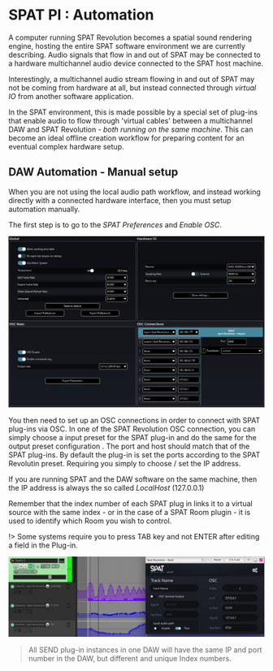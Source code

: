 # SPAT PI : Automation

A computer running SPAT Revolution becomes a spatial sound rendering engine, hosting the entire SPAT software environment we are currently describing.
Audio signals that flow in and out of SPAT may be connected to a hardware multichannel audio device connected to the SPAT host machine.

Interestingly, a multichannel audio stream flowing in and out of SPAT may not be coming from hardware at all, but instead connected through _virtual IO_ from another software application.

In the SPAT environment, this is made possible by a special set of plug-ins that enable audio to flow through 'virtual cables' between a multichannel DAW and SPAT Revolution - _both running on the same machine_.
This can become an ideal offline creation workflow for preparing content for an eventual complex hardware setup.


## DAW Automation - Manual setup

When you are not using the local audio path workflow, and instead working directly with a connected hardware interface, then you must setup automation manually.

The first step is to go to the _SPAT Preferences_ and _Enable OSC_.

![](include/SpatRevolution_UserGuide_-191.png)

You then need to set up an OSC connections in order to connect with SPAT plug-ins via OSC. In one of the SPAT Revolution OSC connection, you can simply choose a input preset for the SPAT plug-in and do the same for the output preset configuration
.
The port and host should match that of the SPAT plug-ins. By default the plug-in is set the ports according to the SPAT Revolutin preset. Requiring you simply to choose / set the IP address.

If you are running SPAT and the DAW software on the same machine, then the IP address is always the so called _LocalHost_ (127.0.0.1)

Remember that the index number of each SPAT plug in links it to a virtual source with the same index - or in the case of a SPAT Room plugin - it is used to identify which Room you wish to control.

!> Some systems require you to press TAB key and not ENTER after editing a field in the Plug-in.

![](include/SpatRevolution_UserGuide_-193.jpg)

> All SEND plug-in instances in one DAW will have the same IP and port number in the DAW, but different and unique Index numbers. 
